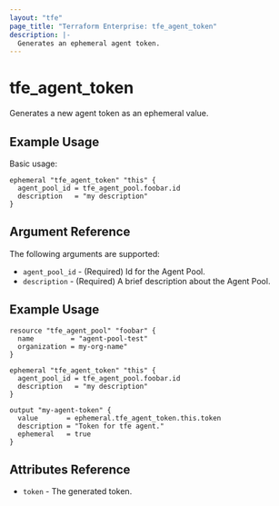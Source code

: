 ```yaml
---
layout: "tfe"
page_title: "Terraform Enterprise: tfe_agent_token"
description: |-
  Generates an ephemeral agent token.
---
```


# tfe_agent_token

Generates a new agent token as an ephemeral value.

## Example Usage

Basic usage:

```hcl
ephemeral "tfe_agent_token" "this" {
  agent_pool_id = tfe_agent_pool.foobar.id
  description   = "my description"
}
```

## Argument Reference

The following arguments are supported:

* `agent_pool_id` - (Required) Id for the Agent Pool.
* `description` - (Required) A brief description about the Agent Pool.

## Example Usage

```hcl
resource "tfe_agent_pool" "foobar" {
  name         = "agent-pool-test"
  organization = my-org-name"
}

ephemeral "tfe_agent_token" "this" {
  agent_pool_id = tfe_agent_pool.foobar.id
  description   = "my description"
}

output "my-agent-token" {
  value       = ephemeral.tfe_agent_token.this.token
  description = "Token for tfe agent."
  ephemeral   = true
}
```

## Attributes Reference

* `token` - The generated token.

